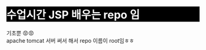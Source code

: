 <h1 style="background: #000; color: #fff;">수업시간 JSP 배우는 repo 임</h1>
<p>기초뿐 😡😡 <br> 
  apache tomcat 서버 써서 해서 repo 이름이 root임ㅎㅎ</p>

